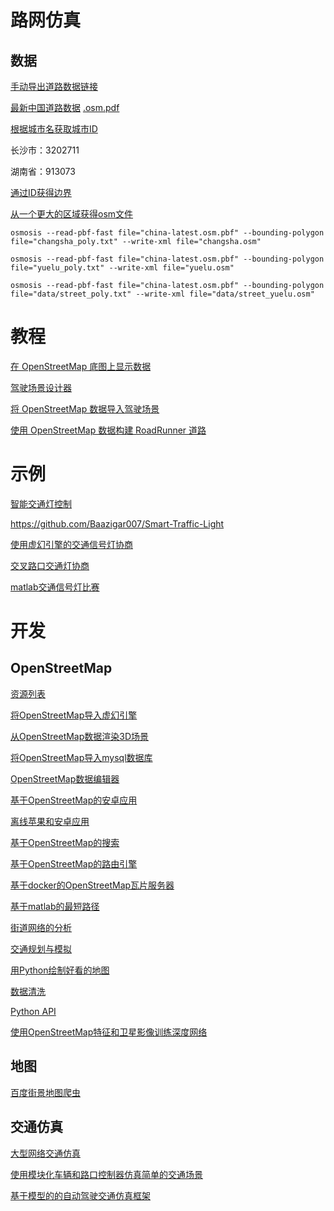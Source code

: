 


# 路网仿真
## 数据
[手动导出道路数据链接](https://www.openstreetmap.org/) 

[最新中国道路数据](https://download.geofabrik.de/asia/china-latest.osm.bz2)
[.osm.pdf](http://download.geofabrik.de/asia/china-latest.osm.pbf)

[根据城市名获取城市ID](https://nominatim.openstreetmap.org/ui/search.html)

长沙市：3202711

湖南省：913073

[通过ID获得边界](http://polygons.openstreetmap.fr/)


[从一个更大的区域获得osm文件](https://github.com/JamesChevalier/cities) 
```commandline
osmosis --read-pbf-fast file="china-latest.osm.pbf" --bounding-polygon file="changsha_poly.txt" --write-xml file="changsha.osm"
```

```commandline
osmosis --read-pbf-fast file="china-latest.osm.pbf" --bounding-polygon file="yuelu_poly.txt" --write-xml file="yuelu.osm"
```

```commandline
osmosis --read-pbf-fast file="china-latest.osm.pbf" --bounding-polygon file="data/street_poly.txt" --write-xml file="data/street_yuelu.osm"
```


# 教程
[在 OpenStreetMap 底图上显示数据](https://ww2.mathworks.cn/help/driving/ug/display-data-on-openstreetmap-basemap.html)

[驾驶场景设计器](https://ww2.mathworks.cn/help/driving/ref/drivingscenariodesigner-app.html)

[将 OpenStreetMap 数据导入驾驶场景](https://ww2.mathworks.cn/help/driving/ug/import-openstreetmap-data-into-driving-scenario.html) 

[使用 OpenStreetMap 数据构建 RoadRunner 道路](https://ww2.mathworks.cn/help/releases/R2022a/roadrunner/ug/build-roads-using-openstreetmap-data.html)


# 示例

[智能交通灯控制](https://github.com/MuhammedMegz/Smart-Traffic-light-control)

https://github.com/Baazigar007/Smart-Traffic-Light


[使用虚幻引擎的交通信号灯协商](https://ww2.mathworks.cn/help/driving/ug/traffic-light-negotiation-with-unreal-engine-visualization.html) 


[交叉路口交通灯协商](https://ww2.mathworks.cn/help/driving/traffic-negotiation-at-intersections.html?s_tid=srchtitle_Traffic%20Light%20Negotiation_9) 


[matlab交通信号灯比赛](https://github.com/mathworks/MathWorks-Excellence-in-Innovation/tree/main/projects/Traffic%20Light%20Negotiation%20and%20Perception-Based%20Detection)


# 开发
## OpenStreetMap
[资源列表](https://github.com/osmlab/awesome-openstreetmap)

[将OpenStreetMap导入虚幻引擎](https://github.com/ue4plugins/StreetMap) 

[从OpenStreetMap数据渲染3D场景](https://github.com/RodZill4/godot-openstreetmap)

[将OpenStreetMap导入mysql数据库](https://wiyi.org/importing-osm-into-mysql.html)

[OpenStreetMap数据编辑器](https://wiki.openstreetmap.org/wiki/JOSM) 

[基于OpenStreetMap的安卓应用](https://github.com/osmdroid/osmdroid)

[离线苹果和安卓应用](https://github.com/mapsme/omim) 

[基于OpenStreetMap的搜索](https://github.com/osm-search/Nominatim) 

[基于OpenStreetMap的路由引擎](https://github.com/valhalla/valhalla) 

[基于docker的OpenStreetMap瓦片服务器](https://github.com/geo-data/openstreetmap-tiles-docker)

[基于matlab的最短路径](https://github.com/johnyf/openstreetmap)

[街道网络的分析](https://github.com/gboeing/osmnx)

[交通规划与模拟](https://github.com/a-b-street/abstreet)

[用Python绘制好看的地图](https://github.com/marceloprates/prettymaps)

[数据清洗](https://github.com/iPhiliph/Data-Wrangling-OpenStreetMap)

[Python API](https://github.com/metaodi/osmapi)

[使用OpenStreetMap特征和卫星影像训练深度网络](https://github.com/trailbehind/DeepOSM) 


## 地图
[百度街景地图爬虫](https://blog.csdn.net/ZMT1849101245/article/details/88242232)


## 交通仿真
[大型网络交通仿真](https://sumo.dlr.de/docs/) 

[使用模块化车辆和路口控制器仿真简单的交通场景](https://github.com/mathworks/OpenTrafficLab)

[基于模型的的自动驾驶交通仿真框架](https://github.com/MOBATSim/MOBATSim) 



